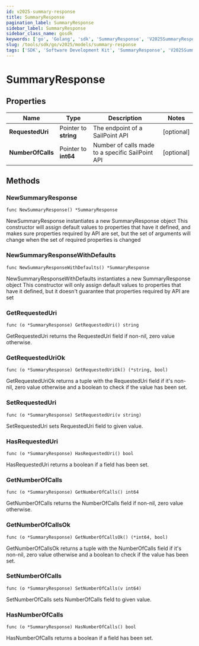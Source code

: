 ```yaml
---
id: v2025-summary-response
title: SummaryResponse
pagination_label: SummaryResponse
sidebar_label: SummaryResponse
sidebar_class_name: gosdk
keywords: ['go', 'Golang', 'sdk', 'SummaryResponse', 'V2025SummaryResponse'] 
slug: /tools/sdk/go/v2025/models/summary-response
tags: ['SDK', 'Software Development Kit', 'SummaryResponse', 'V2025SummaryResponse']
---
```


# SummaryResponse

## Properties

Name | Type | Description | Notes
------------ | ------------- | ------------- | -------------
**RequestedUri** | Pointer to **string** | The endpoint of a SailPoint API | [optional] 
**NumberOfCalls** | Pointer to **int64** | Number of calls made to a specific SailPoint API | [optional] 

## Methods

### NewSummaryResponse

`func NewSummaryResponse() *SummaryResponse`

NewSummaryResponse instantiates a new SummaryResponse object
This constructor will assign default values to properties that have it defined,
and makes sure properties required by API are set, but the set of arguments
will change when the set of required properties is changed

### NewSummaryResponseWithDefaults

`func NewSummaryResponseWithDefaults() *SummaryResponse`

NewSummaryResponseWithDefaults instantiates a new SummaryResponse object
This constructor will only assign default values to properties that have it defined,
but it doesn't guarantee that properties required by API are set

### GetRequestedUri

`func (o *SummaryResponse) GetRequestedUri() string`

GetRequestedUri returns the RequestedUri field if non-nil, zero value otherwise.

### GetRequestedUriOk

`func (o *SummaryResponse) GetRequestedUriOk() (*string, bool)`

GetRequestedUriOk returns a tuple with the RequestedUri field if it's non-nil, zero value otherwise
and a boolean to check if the value has been set.

### SetRequestedUri

`func (o *SummaryResponse) SetRequestedUri(v string)`

SetRequestedUri sets RequestedUri field to given value.

### HasRequestedUri

`func (o *SummaryResponse) HasRequestedUri() bool`

HasRequestedUri returns a boolean if a field has been set.

### GetNumberOfCalls

`func (o *SummaryResponse) GetNumberOfCalls() int64`

GetNumberOfCalls returns the NumberOfCalls field if non-nil, zero value otherwise.

### GetNumberOfCallsOk

`func (o *SummaryResponse) GetNumberOfCallsOk() (*int64, bool)`

GetNumberOfCallsOk returns a tuple with the NumberOfCalls field if it's non-nil, zero value otherwise
and a boolean to check if the value has been set.

### SetNumberOfCalls

`func (o *SummaryResponse) SetNumberOfCalls(v int64)`

SetNumberOfCalls sets NumberOfCalls field to given value.

### HasNumberOfCalls

`func (o *SummaryResponse) HasNumberOfCalls() bool`

HasNumberOfCalls returns a boolean if a field has been set.


